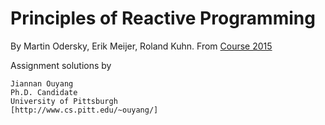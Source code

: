 # Principles of Reactive Programming
By Martin Odersky, Erik Meijer, Roland Kuhn.
From [Course 2015](https://class.coursera.org/reactive-002)

Assignment solutions by 
```
Jiannan Ouyang
Ph.D. Candidate
University of Pittsburgh
[http://www.cs.pitt.edu/~ouyang/]
```
